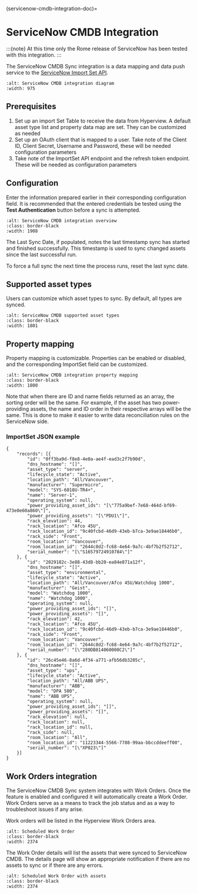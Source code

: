(servicenow-cmdb-integration-doc)=

# ServiceNow CMDB Integration

:::{note}
At this time only the Rome release of ServiceNow has been tested with this integration.
:::

The ServiceNow CMDB Sync integration is a data mapping and data push service to the [ServiceNow Import Set API](https://docs.servicenow.com/bundle/rome-application-development/page/integrate/inbound-rest/concept/c_ImportSetAPI.html).

```{image} /settings/media/servicenow_cmdb_diagram.png
:alt: ServiceNow CMDB integration diagram
:width: 975
```

## Prerequisites

1. Set up an import Set Table to receive the data from Hyperview. A default asset type list and property data map are set. They can be customized as needed
2. Set up an OAuth client that is mapped to a user. Take note of the Client ID, Client Secret, Username and Password, these will be needed configuration parameters
3. Take note of the ImportSet API endpoint and the refresh token endpoint. These will be needed as configuration parameters

## Configuration

Enter the information prepared earlier in their corresponding configuration field. It is recommended that the entered credentials be tested using the **Test Authentication** button before a sync is attempted.

```{image} /settings/media/servicenow_overview.png
:alt: ServiceNow CMDB integration overview
:class: border-black
:width: 1908
```

The Last Sync Date, if populated, notes the last timestamp sync has started and finished successfully. This timestamp is used to sync changed assets since the last successful run.

To force a full sync the next time the process runs, reset the last sync date.

## Supported asset types

Users can customize which asset types to sync. By default, all types are synced.

```{image} /settings/media/servicenow_asset_types.png
:alt: ServiceNow CMDB supported asset types
:class: border-black
:width: 1801
```

## Property mapping

Property mapping is customizable. Properties can be enabled or disabled, and the corresponding ImportSet field can be customized.

```{image} /settings/media/servicenow_field_mapping.png
:alt: ServiceNow CMDB integration property mapping
:class: border-black
:width: 1800
```

Note that when there are ID and name fields returned as an array, the sorting order will be the same. For example, if the asset has two power-providing assets, the name and ID order in their respective arrays will be the same. This is done to make it easier to write data reconciliation rules on the ServiceNow side.

### ImportSet JSON example

```
{
    "records": [{
        "id": "0ff3ba9d-f8e8-4e0a-ae4f-ead3c2f7b90d",
        "dns_hostname": "[]",
        "asset_type": "server",
        "lifecycle_state": "Active",
        "location_path": "All/Vancouver",
        "manufacturer": "Supermicro",
        "model": "SYS-6018U-TR4+",
        "name": "Server-1",
        "operating_system": null,
        "power_providing_asset_ids": "[\"775a9bef-7e68-464d-bf69-473e0e60a860\"]",
        "power_providing_assets": "[\"PDU1\"]",
        "rack_elevation": 44,
        "rack_location": "Afco 45U",
        "rack_location_id": "9c40fcbd-46d9-43eb-b7ca-3e9ae18446b0",
        "rack_side": "Front",
        "room_location": "Vancouver",
        "room_location_id": "2644c8d2-fc68-4e64-9a7c-4bf7b2f52712",
        "serial_number": "[\"S16579724910784\"]"
    }, {
        "id": "2029182c-3e88-43d8-bb20-ea84e871a12f",
        "dns_hostname": "[]",
        "asset_type": "environmental",
        "lifecycle_state": "Active",
        "location_path": "All/Vancouver/Afco 45U/Watchdog 1000",
        "manufacturer": "Geist",
        "model": "Watchdog 1000",
        "name": "Watchdog 1000",
        "operating_system": null,
        "power_providing_asset_ids": "[]",
        "power_providing_assets": "[]",
        "rack_elevation": 42,
        "rack_location": "Afco 45U",
        "rack_location_id": "9c40fcbd-46d9-43eb-b7ca-3e9ae18446b0",
        "rack_side": "Front",
        "room_location": "Vancouver",
        "room_location_id": "2644c8d2-fc68-4e64-9a7c-4bf7b2f52712",
        "serial_number": "[\"280DB814060000C2\"]"
    }, {
        "id": "26c45e46-8a6d-4f34-a771-afb56db3205c",
        "dns_hostname": "[]",
        "asset_type": "ups",
        "lifecycle_state": "Active",
        "location_path": "All/ABB UPS",
        "manufacturer": "ABB",
        "model": "DPA 500",
        "name": "ABB UPS",
        "operating_system": null,
        "power_providing_asset_ids": "[]",
        "power_providing_assets": "[]",
        "rack_elevation": null,
        "rack_location": null,
        "rack_location_id": null,
        "rack_side": null,
        "room_location": "All",
        "room_location_id": "11223344-5566-7788-99aa-bbccddeeff00",
        "serial_number": "[\"XP023\"]"
    }]
}
```

## Work Orders integration

The ServiceNow CMDB Sync system integrates with Work Orders. Once the feature is enabled and configured it will automatically create a Work Order. Work Orders serve as a means to track the job status and as a way to troubleshoot issues if any arise.

Work orders will be listed in the Hyperview Work Orders area.

```{image} /settings/media/scheduled_work_order.png
:alt: Scheduled Work Order
:class: border-black
:width: 2374
```

The Work Order details will list the assets that were synced to ServiceNow CMDB. The details page will show an appropriate notification if there are no assets to sync or if there are any errors.

```{image} /settings/media/scheduled_work_order_with_assets.png
:alt: Scheduled Work Order with assets
:class: border-black
:width: 2374
```
